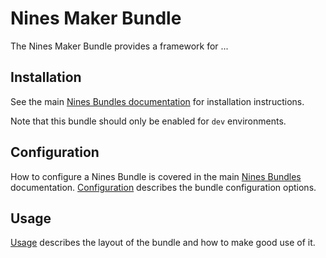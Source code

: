 Nines Maker Bundle
=================

The Nines Maker Bundle provides a framework for ...

Installation
------------
See the main [Nines Bundles documentation](../../README.md) for installation 
instructions.

Note that this bundle should only be enabled for `dev` environments.

Configuration
-------------

How to configure a Nines Bundle is covered in the main [Nines Bundles](../../README.md)
documentation. [Configuration](config.md) describes the bundle configuration options.

Usage
-----

[Usage](usage.md) describes the layout of the bundle and how to make good use of it.
